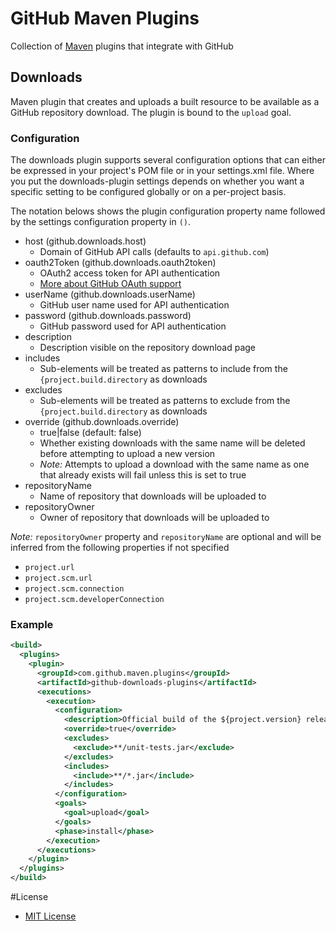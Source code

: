# GitHub Maven Plugins
Collection of [Maven](http://maven.apache.org/) plugins that integrate with GitHub

## Downloads
Maven plugin that creates and uploads a built resource to be available as a
GitHub repository download.  The plugin is bound to the `upload` goal.

### Configuration
The downloads plugin supports several configuration options that can either
be expressed in your project's POM file or in your settings.xml file.  Where
you put the downloads-plugin settings depends on whether you want a specific
setting to be configured globally or on a per-project basis.

The notation belows shows the plugin configuration property name followed
by the settings configuration property in `()`.

* host (github.downloads.host)
  * Domain of GitHub API calls (defaults to `api.github.com`)
* oauth2Token (github.downloads.oauth2token)
  * OAuth2 access token for API authentication
  * [More about GitHub OAuth support](http://developer.github.com/v3/oauth/)
* userName (github.downloads.userName)
  * GitHub user name used for API authentication
* password (github.downloads.password)
  * GitHub password used for API authentication
* description
  * Description visible on the repository download page
* includes
  * Sub-elements will be treated as patterns to include from the `{project.build.directory` as downloads
* excludes
  * Sub-elements will be treated as patterns to exclude from the `{project.build.directory` as downloads
* override (github.downloads.override)
  * true|false (default: false)
  * Whether existing downloads with the same name will be deleted before attempting to upload a new version
  * *Note:* Attempts to upload a download with the same name as one that already exists will fail unless this is set to true
* repositoryName
  * Name of repository that downloads will be uploaded to
* repositoryOwner
  * Owner of repository that downloads will be uploaded to

*Note:* `repositoryOwner` property and `repositoryName` are optional and will be inferred from the following properties if not specified

 * `project.url`
 * `project.scm.url`
 * `project.scm.connection`
 * `project.scm.developerConnection`

### Example
```xml
<build>
  <plugins>
    <plugin>
      <groupId>com.github.maven.plugins</groupId>
      <artifactId>github-downloads-plugins</artifactId>
      <executions>
        <execution>
          <configuration>
            <description>Official build of the ${project.version} release</description>
            <override>true</override>
            <excludes>
              <exclude>**/unit-tests.jar</exclude>
            </excludes>
            <includes>
              <include>**/*.jar</include>
            </includes>
          </configuration>
          <goals>
            <goal>upload</goal>
          </goals>
          <phase>install</phase>
        </execution>
      </executions>
    </plugin>
  </plugins>
</build>
```

#License
* [MIT License](http://www.opensource.org/licenses/mit-license.php)
